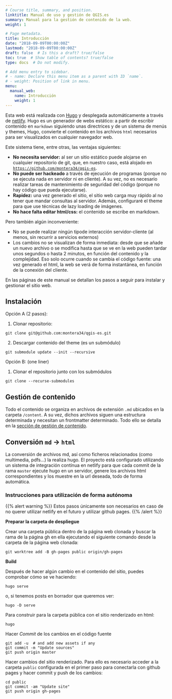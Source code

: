 ```yaml
---
# Course title, summary, and position.
linktitle: Manual de uso y gestión de QGIS.es
summary: Manual para la gestión de contenido de la web.
weight: 1

# Page metadata.
title: Introducción
date: "2018-09-09T00:00:00Z"
lastmod: "2018-09-09T00:00:00Z"
draft: false  # Is this a draft? true/false
toc: true  # Show table of contents? true/false
type: docs  # Do not modify.

# Add menu entry to sidebar.
# - name: Declare this menu item as a parent with ID `name`.
# - weight: Position of link in menu.
menu:
  manual_web:
    name: Introducción
    weight: 1
---
```


Esta web está realizada con [Hugo](https://gohugo.io) y desplegada automáticamente a través de [netlify](https://netlify.com).
Hugo es un generador de webs estático: a partir de escribir contenido en `markdown` siguiendo unas directrices y de un sistema de menús y themes, Hugo, convierte el contenido en los archivos `html` necesarios para ser visualizados en cualquier navegador web. 

Este sistema tiene, entre otras, las ventajas siguientes:
  * **No necesita servidor:** al ser un sitio estático puede alojarse en cualquier repositorio de git, que, en nuestro caso, está alojado en [`https://github.com/montera34/qgis-es`](https://github.com/montera34/qgis-es).
  * **No puede ser hackeado** a través de ejecución de programas (porque no se ejecuta nada en servidor ni en cliente). A su vez, no es necesario realizar tareas de mantenimiento de seguridad del código (porque no hay código que pueda ejecutarse).
  * **Rapidez:** una vez generado el sitio, el sitio web carga muy rápido al no tener que mandar consultas al servidor. Además, configuraré el theme para que use técnicas de lazy loading de imágenes.
  * **No hace falta editar html/css:** el contenido se escribe en markdown.

Pero también algún inconveniente:

* No se puede realizar ningún tipode interacción servidor-cliente (al menos, sin recurrir a servicios externos)
* Los cambios no se visualizan de forma inmediata: desde que se añade un nuevo archivo o se modifica hasta que se ve en la web pueden tardar unos segundos o hasta 2 minutos, en función del contenido y la complejidad. Eso solo ocurre cuando se cambia el código fuente: una vez generado el html, la web se verá de forma instantánea, en función de la conexión del cliente.

En las páginas de este manual se detallan los pasos a seguir para instalar y gestionar el sitio web.

## Instalación

Opción A (2 pasos):

1. Clonar repositorio:

  ```shell
  git clone git@github.com:montera34/qgis-es.git
  ```

2. Descargar contenido del theme (es un submódulo)
```shell
git submodule update --init --recursive
```

Opción B: (one liner)

1. Clonar el repositorio junto con los submódulos
```shell
git clone --recurse-submodules
```

## Gestión de contenido

Todo el contenido se organiza en archivos de extensión `.md` ubicados en la carpeta `/content`. A su vez, dichos archivos siguen una estructura determinada y necesitan un frontmatter determinado. Todo ello se detalla en la [sección de gestión de contenido](/manuales/web-qgis/contenido/).

## Conversión `md` ->  `html`

La conversión de archivos md, así como ficheros relacionados (como multimedia, pdfs...) la realiza hugo. El proyecto está configurado utilizando un sistema de integración contínua en netlify para que cada commit de la rama `master` ejecute hugo en un servidor, genere los archivos html correspondientes y los muestre en la url deseada, todo de forma automática.

### Instrucciones para utilización de forma autónoma

{{% alert warning %}}
Estos pasos únicamente son necesarios en caso de no querer utilizar netlify en el futuro y utilizar github pages. 
{{% /alert %}}

**Preparar la carpeta de despliegue**

Crear una carpeta pública dentro de la página web clonada y buscar la rama de la página gh en ella ejecutando el siguiente comando desde la carpeta de la página web clonada:

```
git worktree add -B gh-pages public origin/gh-pages
```

**Build**

Después de hacer algún cambio en el contenido del sitio, puedes comprobar cómo se ve haciendo:

```
hugo serve
```

o, si tenemos posts en borrador que queremos ver:

```
hugo -D serve
```

Para construir para la carpeta pública con el sitio renderizado en html:

```
hugo
```

Hacer _Commit_ de los cambios en el código fuente

```
git add -u  # and add new assets if any
git commit -m "Update sources"
git push origin master
```

Hacer cambios del sitio renderizado. Para ello es necesario acceder a la carpeta `public` configurada en el primer paso para conectarla con github pages y hacer commit y push de los cambios:

```
cd public
git commit -am "Update site"
git push origin gh-pages
```